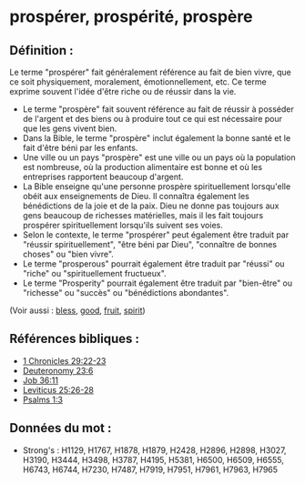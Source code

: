# prospérer, prospérité, prospère

## Définition :

Le terme "prospérer" fait généralement référence au fait de bien vivre, que ce soit physiquement, moralement, émotionnellement, etc. Ce terme exprime souvent l'idée d'être riche ou de réussir dans la vie.

* Le terme "prospère" fait souvent référence au fait de réussir à posséder de l'argent et des biens ou à produire tout ce qui est nécessaire pour que les gens vivent bien.
* Dans la Bible, le terme "prospère" inclut également la bonne santé et le fait d'être béni par les enfants.
* Une ville ou un pays "prospère" est une ville ou un pays où la population est nombreuse, où la production alimentaire est bonne et où les entreprises rapportent beaucoup d'argent.
* La Bible enseigne qu'une personne prospère spirituellement lorsqu'elle obéit aux enseignements de Dieu. Il connaîtra également les bénédictions de la joie et de la paix. Dieu ne donne pas toujours aux gens beaucoup de richesses matérielles, mais il les fait toujours prospérer spirituellement lorsqu'ils suivent ses voies.
* Selon le contexte, le terme "prospérer" peut également être traduit par "réussir spirituellement", "être béni par Dieu", "connaître de bonnes choses" ou "bien vivre".
* Le terme "prosperous" pourrait également être traduit par "réussi" ou "riche" ou "spirituellement fructueux".
* Le terme "Prosperity" pourrait également être traduit par "bien-être" ou "richesse" ou "succès" ou "bénédictions abondantes".

(Voir aussi : [bless](../kt/bless.md), [good](../kt/good.md), [fruit](../other/fruit.md), [spirit](../kt/spirit.md))

## Références bibliques :

* [1 Chronicles 29:22-23](rc://en/tn/help/1ch/29/22)
* [Deuteronomy 23:6](rc://en/tn/help/deu/23/06)
* [Job 36:11](rc://en/tn/help/job/36/11)
* [Leviticus 25:26-28](rc://en/tn/help/lev/25/26)
* [Psalms 1:3](rc://en/tn/help/psa/001/3)

## Données du mot :

* Strong's : H1129, H1767, H1878, H1879, H2428, H2896, H2898, H3027, H3190, H3444, H3498, H3787, H4195, H5381, H6500, H6509, H6555, H6743, H6744, H7230, H7487, H7919, H7951, H7961, H7963, H7965
